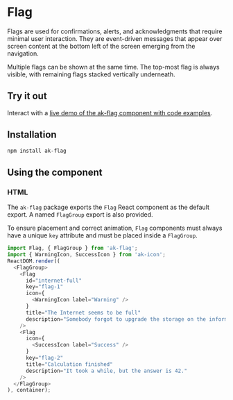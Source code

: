 # Flag

Flags are used for confirmations, alerts, and acknowledgments that require minimal user interaction. They are event-driven messages that appear over screen content at the bottom left of the screen emerging from the navigation.

Multiple flags can be shown at the same time. The top-most flag is always visible, with remaining flags stacked vertically underneath.

## Try it out

Interact with a [live demo of the ak-flag component with code examples](https://aui-cdn.atlassian.com/atlaskit/stories/ak-flag/@VERSION@/).

## Installation

```sh
npm install ak-flag
```

## Using the component

### HTML

The `ak-flag` package exports the `Flag` React component as the default export. A named `FlagGroup` export is also provided.

To ensure placement and correct animation, `Flag` components must always have a unique `key` attribute and must be placed inside a `FlagGroup`.

```js
import Flag, { FlagGroup } from 'ak-flag';
import { WarningIcon, SuccessIcon } from 'ak-icon';
ReactDOM.render((
  <FlagGroup>
    <Flag
      id="internet-full"
      key="flag-1"
      icon={
        <WarningIcon label="Warning" />
      }
      title="The Internet seems to be full"
      description="Somebody forgot to upgrade the storage on the information superhighway."
    />
    <Flag
      icon={
        <SuccessIcon label="Success" />
      }
      key="flag-2"
      title="Calculation finished"
      description="It took a while, but the answer is 42."
    />
  </FlagGroup>
), container);
```
